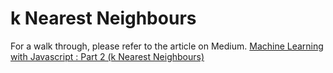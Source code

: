 # k Nearest Neighbours
For a walk through, please refer to the article on Medium. [Machine Learning with Javascript : Part 2 (k Nearest Neighbours)](https://hackernoon.com/machine-learning-with-javascript-part-2-da994c17d483)
